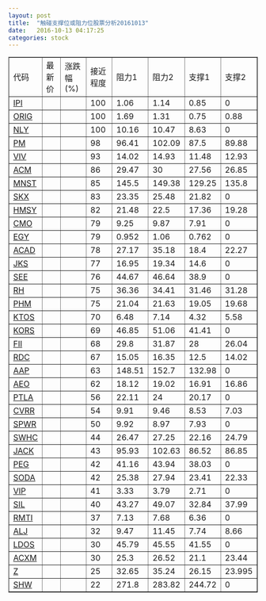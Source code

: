 ```yaml
---
layout: post
title:  "触碰支撑位或阻力位股票分析20161013"
date:   2016-10-13 04:17:25
categories: stock
---
```

<script type="text/javascript">
var stockList = []
stockList.push('gb_ipi');
stockList.push('gb_orig');
stockList.push('gb_nly');
stockList.push('gb_pm');
stockList.push('gb_viv');
stockList.push('gb_acm');
stockList.push('gb_mnst');
stockList.push('gb_skx');
stockList.push('gb_hmsy');
stockList.push('gb_cmo');
stockList.push('gb_egy');
stockList.push('gb_acad');
stockList.push('gb_jks');
stockList.push('gb_see');
stockList.push('gb_rh');
stockList.push('gb_phm');
stockList.push('gb_ktos');
stockList.push('gb_kors');
stockList.push('gb_fii');
stockList.push('gb_rdc');
stockList.push('gb_aap');
stockList.push('gb_aeo');
stockList.push('gb_ptla');
stockList.push('gb_cvrr');
stockList.push('gb_spwr');
stockList.push('gb_swhc');
stockList.push('gb_jack');
stockList.push('gb_peg');
stockList.push('gb_soda');
stockList.push('gb_vip');
stockList.push('gb_sil');
stockList.push('gb_rmti');
stockList.push('gb_alj');
stockList.push('gb_ldos');
stockList.push('gb_acxm');
stockList.push('gb_z');
stockList.push('gb_shw');
</script>
<table border="1">
 <tr>
 <td>代码</td>
 <td>最新价</td>
 <td>涨跌幅(%)</td>
 <td>接近程度</td>
 <td>阻力1</td>
 <td>阻力2</td>
 <td>支撑1</td>
 <td>支撑2</td>
</tr>
  <tr id="ipi" class="red">
  <td><a href="http://stock.finance.sina.com.cn/usstock/quotes/IPI.html" target="_blank">IPI</a></td><td></td><td></td><td>100</td><td>1.06</td><td>1.14</td><td>0.85</td><td>0</td></tr>
  <tr id="orig" class="green">
  <td><a href="http://stock.finance.sina.com.cn/usstock/quotes/ORIG.html" target="_blank">ORIG</a></td><td></td><td></td><td>100</td><td>1.69</td><td>1.31</td><td>0.75</td><td>0.88</td></tr>
  <tr id="nly" class="red">
  <td><a href="http://stock.finance.sina.com.cn/usstock/quotes/NLY.html" target="_blank">NLY</a></td><td></td><td></td><td>100</td><td>10.16</td><td>10.47</td><td>8.63</td><td>0</td></tr>
  <tr id="pm" class="red">
  <td><a href="http://stock.finance.sina.com.cn/usstock/quotes/PM.html" target="_blank">PM</a></td><td></td><td></td><td>98</td><td>96.41</td><td>102.09</td><td>87.5</td><td>89.88</td></tr>
  <tr id="viv" class="red">
  <td><a href="http://stock.finance.sina.com.cn/usstock/quotes/VIV.html" target="_blank">VIV</a></td><td></td><td></td><td>93</td><td>14.02</td><td>14.93</td><td>11.48</td><td>12.93</td></tr>
  <tr id="acm" class="green">
  <td><a href="http://stock.finance.sina.com.cn/usstock/quotes/ACM.html" target="_blank">ACM</a></td><td></td><td></td><td>86</td><td>29.47</td><td>30</td><td>27.56</td><td>26.85</td></tr>
  <tr id="mnst" class="red">
  <td><a href="http://stock.finance.sina.com.cn/usstock/quotes/MNST.html" target="_blank">MNST</a></td><td></td><td></td><td>85</td><td>145.5</td><td>149.38</td><td>129.25</td><td>135.8</td></tr>
  <tr id="skx" class="red">
  <td><a href="http://stock.finance.sina.com.cn/usstock/quotes/SKX.html" target="_blank">SKX</a></td><td></td><td></td><td>83</td><td>23.35</td><td>25.48</td><td>21.82</td><td>0</td></tr>
  <tr id="hmsy" class="red">
  <td><a href="http://stock.finance.sina.com.cn/usstock/quotes/HMSY.html" target="_blank">HMSY</a></td><td></td><td></td><td>82</td><td>21.48</td><td>22.5</td><td>17.36</td><td>19.28</td></tr>
  <tr id="cmo" class="red">
  <td><a href="http://stock.finance.sina.com.cn/usstock/quotes/CMO.html" target="_blank">CMO</a></td><td></td><td></td><td>79</td><td>9.25</td><td>9.87</td><td>7.91</td><td>0</td></tr>
  <tr id="egy" class="red">
  <td><a href="http://stock.finance.sina.com.cn/usstock/quotes/EGY.html" target="_blank">EGY</a></td><td></td><td></td><td>79</td><td>0.952</td><td>1.06</td><td>0.762</td><td>0</td></tr>
  <tr id="acad" class="red">
  <td><a href="http://stock.finance.sina.com.cn/usstock/quotes/ACAD.html" target="_blank">ACAD</a></td><td></td><td></td><td>78</td><td>27.17</td><td>35.18</td><td>18.4</td><td>22.27</td></tr>
  <tr id="jks" class="red">
  <td><a href="http://stock.finance.sina.com.cn/usstock/quotes/JKS.html" target="_blank">JKS</a></td><td></td><td></td><td>77</td><td>16.95</td><td>19.34</td><td>14.6</td><td>0</td></tr>
  <tr id="see" class="red">
  <td><a href="http://stock.finance.sina.com.cn/usstock/quotes/SEE.html" target="_blank">SEE</a></td><td></td><td></td><td>76</td><td>44.67</td><td>46.64</td><td>38.9</td><td>0</td></tr>
  <tr id="rh" class="green">
  <td><a href="http://stock.finance.sina.com.cn/usstock/quotes/RH.html" target="_blank">RH</a></td><td></td><td></td><td>75</td><td>36.36</td><td>34.41</td><td>31.46</td><td>31.28</td></tr>
  <tr id="phm" class="green">
  <td><a href="http://stock.finance.sina.com.cn/usstock/quotes/PHM.html" target="_blank">PHM</a></td><td></td><td></td><td>75</td><td>21.04</td><td>21.63</td><td>19.05</td><td>19.68</td></tr>
  <tr id="ktos" class="red">
  <td><a href="http://stock.finance.sina.com.cn/usstock/quotes/KTOS.html" target="_blank">KTOS</a></td><td></td><td></td><td>70</td><td>6.48</td><td>7.14</td><td>4.32</td><td>5.58</td></tr>
  <tr id="kors" class="red">
  <td><a href="http://stock.finance.sina.com.cn/usstock/quotes/KORS.html" target="_blank">KORS</a></td><td></td><td></td><td>69</td><td>46.85</td><td>51.06</td><td>41.41</td><td>0</td></tr>
  <tr id="fii" class="green">
  <td><a href="http://stock.finance.sina.com.cn/usstock/quotes/FII.html" target="_blank">FII</a></td><td></td><td></td><td>68</td><td>29.8</td><td>31.87</td><td>28</td><td>26.04</td></tr>
  <tr id="rdc" class="red">
  <td><a href="http://stock.finance.sina.com.cn/usstock/quotes/RDC.html" target="_blank">RDC</a></td><td></td><td></td><td>67</td><td>15.05</td><td>16.35</td><td>12.5</td><td>14.02</td></tr>
  <tr id="aap" class="red">
  <td><a href="http://stock.finance.sina.com.cn/usstock/quotes/AAP.html" target="_blank">AAP</a></td><td></td><td></td><td>63</td><td>148.51</td><td>152.7</td><td>132.98</td><td>0</td></tr>
  <tr id="aeo" class="red">
  <td><a href="http://stock.finance.sina.com.cn/usstock/quotes/AEO.html" target="_blank">AEO</a></td><td></td><td></td><td>62</td><td>18.12</td><td>19.02</td><td>16.91</td><td>16.86</td></tr>
  <tr id="ptla" class="green">
  <td><a href="http://stock.finance.sina.com.cn/usstock/quotes/PTLA.html" target="_blank">PTLA</a></td><td></td><td></td><td>56</td><td>22.11</td><td>24</td><td>20.17</td><td>0</td></tr>
  <tr id="cvrr" class="green">
  <td><a href="http://stock.finance.sina.com.cn/usstock/quotes/CVRR.html" target="_blank">CVRR</a></td><td></td><td></td><td>54</td><td>9.91</td><td>9.46</td><td>8.53</td><td>7.03</td></tr>
  <tr id="spwr" class="green">
  <td><a href="http://stock.finance.sina.com.cn/usstock/quotes/SPWR.html" target="_blank">SPWR</a></td><td></td><td></td><td>50</td><td>9.92</td><td>8.97</td><td>7.93</td><td>0</td></tr>
  <tr id="swhc" class="green">
  <td><a href="http://stock.finance.sina.com.cn/usstock/quotes/SWHC.html" target="_blank">SWHC</a></td><td></td><td></td><td>44</td><td>26.47</td><td>27.25</td><td>22.16</td><td>24.79</td></tr>
  <tr id="jack" class="red">
  <td><a href="http://stock.finance.sina.com.cn/usstock/quotes/JACK.html" target="_blank">JACK</a></td><td></td><td></td><td>43</td><td>95.93</td><td>102.63</td><td>86.52</td><td>86.85</td></tr>
  <tr id="peg" class="red">
  <td><a href="http://stock.finance.sina.com.cn/usstock/quotes/PEG.html" target="_blank">PEG</a></td><td></td><td></td><td>42</td><td>41.16</td><td>43.94</td><td>38.03</td><td>0</td></tr>
  <tr id="soda" class="red">
  <td><a href="http://stock.finance.sina.com.cn/usstock/quotes/SODA.html" target="_blank">SODA</a></td><td></td><td></td><td>42</td><td>25.38</td><td>27.94</td><td>23.41</td><td>22.33</td></tr>
  <tr id="vip" class="red">
  <td><a href="http://stock.finance.sina.com.cn/usstock/quotes/VIP.html" target="_blank">VIP</a></td><td></td><td></td><td>41</td><td>3.33</td><td>3.79</td><td>2.71</td><td>0</td></tr>
  <tr id="sil" class="green">
  <td><a href="http://stock.finance.sina.com.cn/usstock/quotes/SIL.html" target="_blank">SIL</a></td><td></td><td></td><td>40</td><td>43.27</td><td>49.07</td><td>32.84</td><td>37.99</td></tr>
  <tr id="rmti" class="green">
  <td><a href="http://stock.finance.sina.com.cn/usstock/quotes/RMTI.html" target="_blank">RMTI</a></td><td></td><td></td><td>37</td><td>7.13</td><td>7.68</td><td>6.36</td><td>0</td></tr>
  <tr id="alj" class="green">
  <td><a href="http://stock.finance.sina.com.cn/usstock/quotes/ALJ.html" target="_blank">ALJ</a></td><td></td><td></td><td>32</td><td>9.47</td><td>11.45</td><td>7.74</td><td>8.66</td></tr>
  <tr id="ldos" class="green">
  <td><a href="http://stock.finance.sina.com.cn/usstock/quotes/LDOS.html" target="_blank">LDOS</a></td><td></td><td></td><td>30</td><td>45.79</td><td>45.55</td><td>41.55</td><td>0</td></tr>
  <tr id="acxm" class="red">
  <td><a href="http://stock.finance.sina.com.cn/usstock/quotes/ACXM.html" target="_blank">ACXM</a></td><td></td><td></td><td>30</td><td>25.3</td><td>26.52</td><td>21.1</td><td>23.44</td></tr>
  <tr id="z" class="green">
  <td><a href="http://stock.finance.sina.com.cn/usstock/quotes/Z.html" target="_blank">Z</a></td><td></td><td></td><td>25</td><td>32.65</td><td>35.24</td><td>26.15</td><td>23.995</td></tr>
  <tr id="shw" class="red">
  <td><a href="http://stock.finance.sina.com.cn/usstock/quotes/SHW.html" target="_blank">SHW</a></td><td></td><td></td><td>22</td><td>271.8</td><td>283.82</td><td>244.72</td><td>0</td></tr>
</table>
